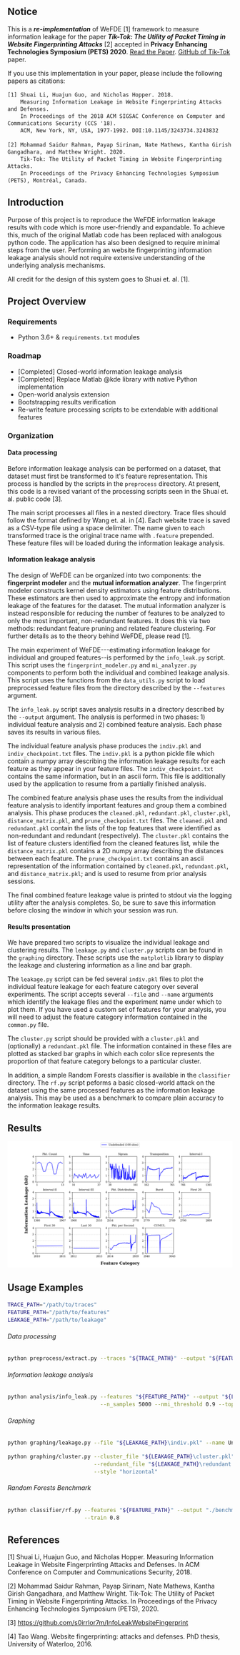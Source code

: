 ## Notice

This is a ***re-implementation*** of WeFDE [1] framework to measure information leakage for the paper ***Tik-Tok: The Utility of Packet Timing in Website Fingerprinting Attacks*** [2] accepted in **Privacy Enhancing Technologies Symposium (PETS) 2020**. [Read the Paper](https://content.sciendo.com/view/journals/popets/2020/3/article-p5.xml). [GitHub of Tik-Tok](https://github.com/msrocean/Tik_Tok/) paper. 

If you use this implementation in your paper, please include the following papers as citations:

```
[1] Shuai Li, Huajun Guo, and Nicholas Hopper. 2018.
    Measuring Information Leakage in Website Fingerprinting Attacks and Defenses.
    In Proceedings of the 2018 ACM SIGSAC Conference on Computer and Communications Security (CCS '18). 
    ACM, New York, NY, USA, 1977-1992. DOI:10.1145/3243734.3243832

[2] Mohammad Saidur Rahman, Payap Sirinam, Nate Mathews, Kantha Girish Gangadhara, and Matthew Wright. 2020. 
    Tik-Tok: The Utility of Packet Timing in Website Fingerprinting Attacks. 
    In Proceedings of the Privacy Enhancing Technologies Symposium (PETS), Montréal, Canada.
```

## Introduction

Purpose of this project is to reproduce the WeFDE information leakage results with code which is more user-friendly and expandable.
To achieve this, much of the original Matlab code has been replaced with analogous python code.
The application has also been designed to require minimal steps from the user.
Performing an website fingerprinting information leakage analysis should not require extensive understanding of the underlying analysis mechanisms.

All credit for the design of this system goes to Shuai et. al. [1].


## Project Overview

### Requirements

* Python 3.6+ & ``requirements.txt`` modules

### Roadmap

* [Completed] Closed-world information leakage analysis
* [Completed] Replace Matlab @kde library with native Python implementation
* Open-world analysis extension
* Bootstrapping results verification
* Re-write feature processing scripts to be extendable with additional features

### Organization

#### Data processing
Before information leakage analysis can be performed on a dataset, that dataset must first be transformed to it's feature representation.
This process is handled by the scripts in the ``preprocess`` directory.
At present, this code is a revised variant of the processing scripts seen in the Shuai et. al. public code [3].

The main script processes all files in a nested directory.
Trace files should follow the format defined by Wang et. al. in [4].
Each website trace is saved as a CSV-type file using a space delimiter.
The name given to each transformed trace is the original trace name with ``.feature`` prepended.
These feature files will be loaded during the information leakage analysis.

#### Information leakage analysis

The design of WeFDE can be organized into two components: the **fingerprint modeler** and the **mutual information analyzer**.
The fingerprint modeler constructs kernel density estimators using feature distributions. These estimators are then used to approximate the entropy and information leakage of the features for the dataset. 
The mutual information analyzer is instead responsible for reducing the number of features to be analyzed to only the most important, non-redundant features. It does this via two methods: redundant feature pruning and related feature clustering.
For further details as to the theory behind WeFDE, please read [1].

The main experiment of WeFDE---estimating information leakage for individual and grouped features--is performed by the ``info_leak.py`` script. This script uses the ``fingerprint_modeler.py`` and ``mi_analyzer.py`` components to perform both the individual and combined leakage analysis. This script uses the functions from the ``data_utils.py`` script to load preprocessed feature files from the directory described by the ``--features`` argument. 

The ``info_leak.py`` script saves analysis results in a directory described by the ``--output`` argument. The analysis is performed in two phases: 1) individual feature analysis and 2) combined feature analysis. Each phase saves its results in various files. 

The individual feature analysis phase produces the ``indiv.pkl`` and ``indiv_checkpoint.txt`` files. The ``indiv.pkl`` is a python pickle file which contain a numpy array describing the information leakage results for each feature as they appear in your feature files. The ``indiv_checkpoint.txt`` contains the same information, but in an ascii form. This file is additionally used by the application to resume from a partially finished analysis.

The combined feature analysis phase uses the results from the individual feature analysis to identify important features and group them a combined analysis. This phase produces the ``cleaned.pkl``, ``redundant.pkl``, ``cluster.pkl``, ``distance_matrix.pkl``, and ``prune_checkpoint.txt`` files. The ``cleaned.pkl`` and ``redundant.pkl`` contain the lists of the top features that were identified as non-redundant and redundant (respectively). The ``cluster.pkl`` contains the list of feature clusters identified from the cleaned features list, while the ``distance_matrix.pkl`` contains a 2D numpy array describing the distances between each feature. The ``prune_checkpoint.txt`` contains an ascii representation of the information contained by ``cleaned.pkl``, ``redundant.pkl``, and ``distance_matrix.pkl``; and is used to resume from prior analysis sessions.

The final combined feature leakage value is printed to stdout via the logging utility after the analysis completes. So, be sure to save this information before closing the window in which your session was run. 

#### Results presentation

We have prepared two scripts to visualize the individual leakage and clustering results. The ``leakage.py`` and ``cluster.py`` scripts can be found in the ``graphing`` directory. These scripts use the ``matplotlib`` library to display the leakage and clustering information as a line and bar graph. 

The ``leakage.py`` script can be fed several ``indiv.pkl`` files to plot the individual feature leakage for each feature category over several experiments. The script accepts several ``--file`` and ``--name`` arguments which identify the leakage files and the experiment name under which to plot them. If you have used a custom set of features for your analysis, you will need to adjust the feature category information contained in the ``common.py`` file. 

The ``cluster.py`` script should be provided with a ``cluster.pkl`` and (optionally) a ``redundant.pkl`` file. The information contained in these files are plotted as stacked bar graphs in which each color slice represents the proportion of that feature category belongs to a particular cluster. 

In addition, a simple Random Forests classifier is available in the ``classifier`` directory. The ``rf.py`` script peforms a basic closed-world attack on the dataset using the same processed features as the information leakage analysis. This may be used as a benchmark to compare plain accuracy to the information leakage results.

## Results

![Information leakage of individual features in a 100 site world size.](leakage.png)


## Usage Examples

```bash
TRACE_PATH="/path/to/traces"
FEATURE_PATH="/path/to/features"
LEAKAGE_PATH="/path/to/leakage"
```

###### Data processing

```bash
python preprocess/extract.py --traces "${TRACE_PATH}" --output "${FEATURE_PATH}"
```

###### Information leakage analysis

```bash
python analysis/info_leak.py --features "${FEATURE_PATH}" --output "${LEAKAGE_PATH}" \
                             --n_samples 5000 --nmi_threshold 0.9 --topn 100 --n_procs 8
```

###### Graphing

```bash
python graphing/leakage.py --file "${LEAKAGE_PATH}\indiv.pkl" --name Undefended
```

```bash
python graphing/cluster.py --cluster_file "${LEAKAGE_PATH}\cluster.pkl" \
                           --redundant_file "${LEAKAGE_PATH}\redundant.pkl" \
                           --style "horizontal"
```

###### Random Forests Benchmark

```bash
python classifier/rf.py --features "${FEATURE_PATH}" --output "./benchmark.txt" \
                        --train 0.8
```

## References
[1] Shuai Li, Huajun Guo, and Nicholas Hopper. Measuring Information Leakage in Website Fingerprinting Attacks and Defenses. In ACM Conference on Computer and Communications Security, 2018.

[2] Mohammad Saidur Rahman, Payap Sirinam, Nate Mathews, Kantha Girish Gangadhara, and Matthew Wright. 
    Tik-Tok: The Utility of Packet Timing in Website Fingerprinting Attacks. 
    In Proceedings of the Privacy Enhancing Technologies Symposium (PETS), 2020.

[3] https://github.com/s0irrlor7m/InfoLeakWebsiteFingerprint

[4] Tao Wang. Website fingerprinting: attacks and defenses. PhD thesis, University of Waterloo, 2016.
